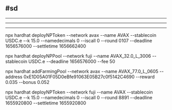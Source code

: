 ## #sd

---

---

---

npx hardhat deployNPToken --network avax --name AVAX --stablecoin USDC.e --k 15.0 --namedecimals 0 --iscall 0 --round 0107 --deadline 1656576000 --settletime 1656662400

npx hardhat deployNPPool --network fuji --name AVAX_32.0_L_3006 --stablecoin USDC.e --deadline 1656576000 --fee 50

npx hardhat addFarmingPool --network avax --name AVAX_77.0_L_0605 --address 0xE1D05A01F05D0eBfe91063E05B27c0f5142C4690 --reward 0.035 --bonus 0.052

npx hardhat deployNPToken --network fuji --name AVAX --stablecoin USDC.e --k 15.0 --namedecimals 0 --iscall 0 --round 8891 --deadline 1655920800 --settletime 1655920800
